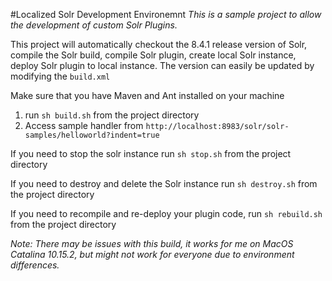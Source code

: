 #Localized Solr Development Environemnt
*This is a sample project to allow the development of custom Solr Plugins.*

This project will automatically checkout the 8.4.1 release version of Solr, compile the Solr build, compile Solr plugin,
 create local Solr instance, deploy Solr plugin to local instance. The version can easily be updated by modifying the `build.xml`

Make sure that you have Maven and Ant installed on your machine

1. run `sh build.sh` from the project directory
2. Access sample handler from `http://localhost:8983/solr/solr-samples/helloworld?indent=true`

If you need to stop the solr instance run `sh stop.sh` from the project directory

If you need to destroy and delete the Solr instance run `sh destroy.sh` from the project directory

If you need to recompile and re-deploy your plugin code, run `sh rebuild.sh` from the project directory

*Note: There may be issues with this build, it works for me on MacOS Catalina 10.15.2, but might not work for everyone due to environment differences.*

